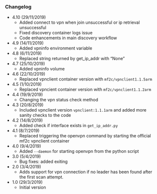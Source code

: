 ### Changelog
- 4.10 (29/11/2019)
	- Added connect to vpn when join unsuccessful or ip retrieval unsuccessful
	- Fixed discovery container logs issue
	- Code enhancements in main discovery workflow
- 4.9 (14/11/2019)
	- Added vpninfo environment variable
- 4.8 (6/11/2019)
	- Replaced string returned by get_ip_addr with “None”
- 4.7 (25/10/2019)
	- Added vpninfo volume
- 4.6 (22/10/2019)
	- Replaced vpnclient container version with `mf2c/vpnclient1.1.5arm`
- 4.5 (1/10/2019)
	- Replaced vpncient container version with `mf2c/vpnclient1.1.2arm`
- 4.4 (19/9/2019)
	- Changing the vpn status check method
- 4.3 (20/8/2019)
	- Included vpnclient version `vpnclient:1.1.1arm` and added more sanity checks to the code
- 4.2 (14/8/2019)
	- Added check if interface exists in `get_ip_addr.py`
- 4.1 (8/7/2019)
	- Replaced triggering the openvpn command by starting the official mf2c vpnclient container
- 4.0 (9/4/2019)
	- Added `--daemon` for starting openvpn from the python script
- 3.0 (5/4/2019)
	- Bug fixes: added exiting
- 2.0 (3/4/2019)
	- Adds support for vpn connection if no leader has been found after the first scan attempt.
- 1.0 (29/3/2019)
	- Initial version


